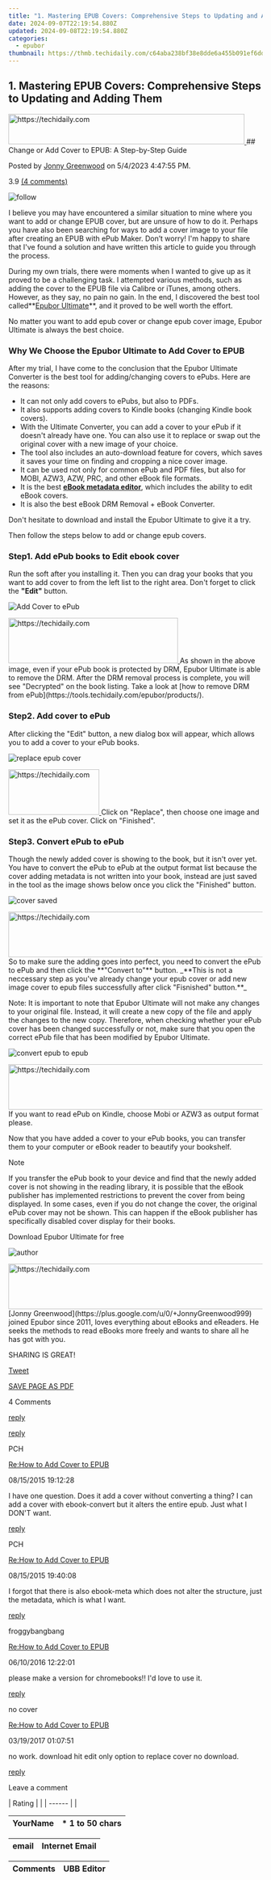 ```yaml
---
title: "1. Mastering EPUB Covers: Comprehensive Steps to Updating and Adding Them"
date: 2024-09-07T22:19:54.880Z
updated: 2024-09-08T22:19:54.880Z
categories:
  - epubor
thumbnail: https://thmb.techidaily.com/c64aba238bf38e8dde6a455b091ef6dd75fa774a21d0b3000a42b8339ddfda6c.jpg
---
```


## 1. Mastering EPUB Covers: Comprehensive Steps to Updating and Adding Them

<!-- affiliate ads begin -->
<a href="https://aligracehair.sjv.io/c/5597632/2135360/19272" target="_top" id="2135360">
  <img src="//a.impactradius-go.com/display-ad/19272-2135360" border="0" alt="https://techidaily.com" width="468" height="60"/>
</a>
<img height="0" width="0" src="https://aligracehair.sjv.io/i/5597632/2135360/19272" style="position:absolute;visibility:hidden;" border="0" />
<!-- affiliate ads end -->
## Change or Add Cover to EPUB: A Step-by-Step Guide

Posted by [Jonny Greenwood](https://plus.google.com/u/0/+JonnyGreenwood999) on 5/4/2023 4:47:55 PM.

3.9 [(4 comments)](http://www.epubor.com/#comment-area) 



![follow](http://www.epubor.com/images/follow.png)

I believe you may have encountered a similar situation to mine where you want to add or change EPUB cover, but are unsure of how to do it. Perhaps you have also been searching for ways to add a cover image to your file after creating an EPUB with ePub Maker. Don’t worry! I'm happy to share that I've found a solution and have written this article to guide you through the process.

During my own trials, there were moments when I wanted to give up as it proved to be a challenging task. I attempted various methods, such as adding the cover to the EPUB file via Calibre or iTunes, among others. However, as they say, no pain no gain. In the end, I discovered the best tool called**[Epubor Ultimate](https://tools.techidaily.com/epubor/ultimate/)**, and it proved to be well worth the effort. 

No matter you want to add epub cover or change epub cover image, Epubor Ultimate is always the best choice. 

### Why We Choose the Epubor Ultimate to Add Cover to EPUB

After my trial, I have come to the conclusion that the Epubor Ultimate Converter is the best tool for adding/changing covers to ePubs. Here are the reasons:

* It can not only add covers to ePubs, but also to PDFs.
* It also supports adding covers to Kindle books (changing Kindle book covers).
* With the Ultimate Converter, you can add a cover to your ePub if it doesn't already have one. You can also use it to replace or swap out the original cover with a new image of your choice.
* The tool also includes an auto-download feature for covers, which saves it saves your time on finding and cropping a nice cover image.
* It can be used not only for common ePub and PDF files, but also for MOBI, AZW3, AZW, PRC, and other eBook file formats.
* It is the best **[eBook metadata editor](https://tools.techidaily.com/epubor/products/)**, which includes the ability to edit eBook covers.
* It is also the best eBook DRM Removal + eBook Converter.

Don't hesitate to download and install the Epubor Ultimate to give it a try.

Then follow the steps below to add or change epub covers.

### Step1\. Add ePub books to Edit ebook cover

Run the soft after you installing it. Then you can drag your books that you want to add cover to from the left list to the right area. Don't forget to click the **"Edit"** button. 

![Add Cover to ePub](http://www.epubor.com/images/uppic/click-edit-to-add-cover-to-epub.png)

<!-- affiliate ads begin -->
<a href="https://aligracehair.sjv.io/c/5597632/2135416/19272" target="_top" id="2135416">
  <img src="//a.impactradius-go.com/display-ad/19272-2135416" border="0" alt="https://techidaily.com" width="336" height="90"/>
</a>
<img height="0" width="0" src="https://aligracehair.sjv.io/i/5597632/2135416/19272" style="position:absolute;visibility:hidden;" border="0" />
<!-- affiliate ads end -->
As shown in the above image, even if your ePub book is protected by DRM, Epubor Ultimate is able to remove the DRM. After the DRM removal process is complete, you will see "Decrypted" on the book listing. Take a look at [how to remove DRM from ePub](https://tools.techidaily.com/epubor/products/). 

### Step2\. Add cover to ePub

 After clicking the "Edit" button, a new dialog box will appear, which allows you to add a cover to your ePub books.

![replace epub cover](http://www.epubor.com/images/uppic/replace-epub-cover.jpg)

<!-- affiliate ads begin -->
<a href="https://aligracehair.sjv.io/c/5597632/2135367/19272" target="_top" id="2135367">
  <img src="//a.impactradius-go.com/display-ad/19272-2135367" border="0" alt="https://techidaily.com" width="180" height="90"/>
</a>
<img height="0" width="0" src="https://aligracehair.sjv.io/i/5597632/2135367/19272" style="position:absolute;visibility:hidden;" border="0" />
<!-- affiliate ads end -->
Click on "Replace", then choose one image and set it as the ePub cover. Click on "Finished".

### Step3\. Convert ePub to ePub

Though the newly added cover is showing to the book, but it isn't over yet. You have to convert the ePub to ePub at the output format list because the cover adding metadata is not written into your book, instead are just saved in the tool as the image shows below once you click the "Finished" button.

![cover saved](http://www.epubor.com/images/uppic/cover-saved.jpg)

<!-- affiliate ads begin -->
<a href="https://appsumo.8odi.net/c/5597632/2130875/7443" target="_top" id="2130875">
  <img src="//a.impactradius-go.com/display-ad/7443-2130875" border="0" alt="https://techidaily.com" width="728" height="90"/>
</a>
<img height="0" width="0" src="https://appsumo.8odi.net/i/5597632/2130875/7443" style="position:absolute;visibility:hidden;" border="0" />
<!-- affiliate ads end -->
So to make sure the adding goes into perfect, you need to convert the ePub to ePub and then click the **"Convert to"** button. _**This is not a neccessary step as you've already change your epub cover or add new image cover to epub files successfully after click "Fisnished" button.**_

Note: It is important to note that Epubor Ultimate will not make any changes to your original file. Instead, it will create a new copy of the file and apply the changes to the new copy. Therefore, when checking whether your ePub cover has been changed successfully or not, make sure that you open the correct ePub file that has been modified by Epubor Ultimate.

![convert epub to epub](http://www.epubor.com/images/uppic/epub-to-epub.png)

<!-- affiliate ads begin -->
<a href="https://ephamedtechinc.pxf.io/c/5597632/2139322/26400" target="_top" id="2139322">
  <img src="//a.impactradius-go.com/display-ad/26400-2139322" border="0" alt="https://techidaily.com" width="728" height="90"/>
</a>
<img height="0" width="0" src="https://ephamedtechinc.pxf.io/i/5597632/2139322/26400" style="position:absolute;visibility:hidden;" border="0" />
<!-- affiliate ads end -->
If you want to read ePub on Kindle, choose Mobi or AZW3 as output format please.

 Now that you have added a cover to your ePub books, you can transfer them to your computer or eBook reader to beautify your bookshelf.

Note

If you transfer the ePub book to your device and find that the newly added cover is not showing in the reading library, it is possible that the eBook publisher has implemented restrictions to prevent the cover from being displayed. In some cases, even if you do not change the cover, the original ePub cover may not be shown. This can happen if the eBook publisher has specifically disabled cover display for their books.

Download Epubor Ultimate for free

[](https://tools.techidaily.com/epubor/ultimate/) [](https://tools.techidaily.com/epubor/ultimate/) 

![author](http://www.epubor.com/images/uppic/jonny.png)

<!-- affiliate ads begin -->
<a href="https://wigfever.sjv.io/c/5597632/2014851/22899" target="_top" id="2014851">
  <img src="//a.impactradius-go.com/display-ad/22899-2014851" border="0" alt="https://techidaily.com" width="728" height="90"/>
</a>
<img height="0" width="0" src="https://wigfever.sjv.io/i/5597632/2014851/22899" style="position:absolute;visibility:hidden;" border="0" />
<!-- affiliate ads end -->
[Jonny Greenwood](https://plus.google.com/u/0/+JonnyGreenwood999) joined Epubor since 2011, loves everything about eBooks and eReaders. He seeks the methods to read eBooks more freely and wants to share all he has got with you.

SHARING IS GREAT!

[Tweet](https://twitter.com/share) 

[SAVE PAGE AS PDF](https://tools.techidaily.com/epubor/products/) 



4 Comments

[reply](https://tools.techidaily.com/epubor/products/) 

[reply](https://tools.techidaily.com/epubor/products/) 

PCH

[Re:How to Add Cover to EPUB](https://tools.techidaily.com/epubor/products/)

08/15/2015 19:12:28

I have one question. Does it add a cover without converting a thing? I can add a cover with ebook-convert but it alters the entire epub. Just what I DON'T want.

[reply](https://tools.techidaily.com/epubor/products/) 

PCH

[Re:How to Add Cover to EPUB](https://tools.techidaily.com/epubor/products/)

08/15/2015 19:40:08

I forgot that there is also ebook-meta which does not alter the structure, just the metadata, which is what I want.

[reply](https://tools.techidaily.com/epubor/products/) 

froggybangbang

[Re:How to Add Cover to EPUB](https://tools.techidaily.com/epubor/products/)

06/10/2016 12:22:01

please make a version for chromebooks!! I'd love to use it.

[reply](https://tools.techidaily.com/epubor/products/) 

no cover

[Re:How to Add Cover to EPUB](https://tools.techidaily.com/epubor/products/)

03/19/2017 01:07:51

no work. download hit edit only option to replace cover no download.

[reply](https://tools.techidaily.com/epubor/products/) 

Leave a comment

| Rating |  |
| ------ |  |

| YourName | \*  1 to 50 chars |
| -------- | ----------------- |

| email | Internet Email |
| ----- | -------------- |

| Comments | UBB Editor |
| -------- | ---------- |

<ins class="adsbygoogle"
     style="display:block"
     data-ad-format="autorelaxed"
     data-ad-client="ca-pub-7571918770474297"
     data-ad-slot="1223367746"></ins>



<ins class="adsbygoogle"
     style="display:block"
     data-ad-client="ca-pub-7571918770474297"
     data-ad-slot="8358498916"
     data-ad-format="auto"
     data-full-width-responsive="true"></ins>


